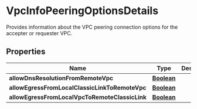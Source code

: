

# VpcInfoPeeringOptionsDetails

Provides information about the VPC peering connection options for the accepter or requester VPC. 

## Properties

| Name | Type | Description | Notes |
|------------ | ------------- | ------------- | -------------|
|**allowDnsResolutionFromRemoteVpc** | [**Boolean**](Boolean.md) |  |  [optional] |
|**allowEgressFromLocalClassicLinkToRemoteVpc** | [**Boolean**](Boolean.md) |  |  [optional] |
|**allowEgressFromLocalVpcToRemoteClassicLink** | [**Boolean**](Boolean.md) |  |  [optional] |



